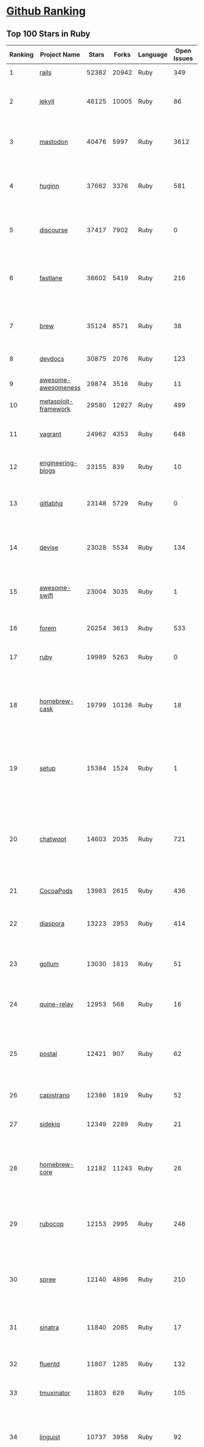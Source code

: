 [Github Ranking](../README.md)
==========

## Top 100 Stars in Ruby

| Ranking | Project Name | Stars | Forks | Language | Open Issues | Description | Last Commit |
| ------- | ------------ | ----- | ----- | -------- | ----------- | ----------- | ----------- |
| 1 | [rails](https://github.com/rails/rails) | 52362 | 20942 | Ruby | 349 | Ruby on Rails | 2023-02-26T09:08:12Z |
| 2 | [jekyll](https://github.com/jekyll/jekyll) | 46125 | 10005 | Ruby | 86 | :globe_with_meridians: Jekyll is a blog-aware static site generator in Ruby | 2023-02-21T22:58:26Z |
| 3 | [mastodon](https://github.com/mastodon/mastodon) | 40476 | 5997 | Ruby | 3612 | Your self-hosted, globally interconnected microblogging community | 2023-02-26T09:51:42Z |
| 4 | [huginn](https://github.com/huginn/huginn) | 37662 | 3376 | Ruby | 581 | Create agents that monitor and act on your behalf.  Your agents are standing by! | 2023-02-22T15:55:11Z |
| 5 | [discourse](https://github.com/discourse/discourse) | 37417 | 7902 | Ruby | 0 | A platform for community discussion. Free, open, simple. | 2023-02-26T02:09:58Z |
| 6 | [fastlane](https://github.com/fastlane/fastlane) | 36602 | 5419 | Ruby | 216 | 🚀 The easiest way to automate building and releasing your iOS and Android apps | 2023-02-24T20:31:20Z |
| 7 | [brew](https://github.com/Homebrew/brew) | 35124 | 8571 | Ruby | 38 | 🍺 The missing package manager for macOS (or Linux) | 2023-02-26T00:59:11Z |
| 8 | [devdocs](https://github.com/freeCodeCamp/devdocs) | 30875 | 2076 | Ruby | 123 | API Documentation Browser | 2023-02-22T10:08:57Z |
| 9 | [awesome-awesomeness](https://github.com/bayandin/awesome-awesomeness) | 29874 | 3516 | Ruby | 11 | A curated list of awesome awesomeness | 2023-02-07T14:09:44Z |
| 10 | [metasploit-framework](https://github.com/rapid7/metasploit-framework) | 29580 | 12927 | Ruby | 499 | Metasploit Framework | 2023-02-26T09:26:14Z |
| 11 | [vagrant](https://github.com/hashicorp/vagrant) | 24962 | 4353 | Ruby | 648 | Vagrant is a tool for building and distributing development environments. | 2023-02-24T22:53:21Z |
| 12 | [engineering-blogs](https://github.com/kilimchoi/engineering-blogs) | 23155 | 839 | Ruby | 10 | A curated list of engineering blogs | 2023-02-19T19:20:59Z |
| 13 | [gitlabhq](https://github.com/gitlabhq/gitlabhq) | 23148 | 5729 | Ruby | 0 | GitLab CE Mirror \| Please open new issues in our issue tracker on GitLab.com | 2023-02-26T09:08:26Z |
| 14 | [devise](https://github.com/heartcombo/devise) | 23028 | 5534 | Ruby | 134 | Flexible authentication solution for Rails with Warden. | 2023-02-24T17:08:32Z |
| 15 | [awesome-swift](https://github.com/matteocrippa/awesome-swift) | 23004 | 3035 | Ruby | 1 | A collaborative list of awesome Swift libraries and resources. Feel free to contribute! | 2023-02-23T21:38:50Z |
| 16 | [forem](https://github.com/forem/forem) | 20254 | 3613 | Ruby | 533 | For empowering community 🌱 | 2023-02-25T09:54:05Z |
| 17 | [ruby](https://github.com/ruby/ruby) | 19989 | 5263 | Ruby | 0 | The Ruby Programming Language [mirror] | 2023-02-26T04:21:47Z |
| 18 | [homebrew-cask](https://github.com/Homebrew/homebrew-cask) | 19799 | 10136 | Ruby | 18 | 🍻 A CLI workflow for the administration of macOS applications distributed as binaries | 2023-02-26T09:57:25Z |
| 19 | [setup](https://github.com/lewagon/setup) | 15384 | 1524 | Ruby | 1 | Setup instructions for Le Wagon's students on their first day of Web Development Bootcamp | 2023-02-22T06:10:27Z |
| 20 | [chatwoot](https://github.com/chatwoot/chatwoot) | 14603 | 2035 | Ruby | 721 | Open-source customer engagement suite, an alternative to Intercom, Zendesk, Salesforce Service Cloud etc. 🔥💬 | 2023-02-25T15:56:31Z |
| 21 | [CocoaPods](https://github.com/CocoaPods/CocoaPods) | 13983 | 2615 | Ruby | 436 | The Cocoa Dependency Manager. | 2023-02-24T01:43:02Z |
| 22 | [diaspora](https://github.com/diaspora/diaspora) | 13223 | 2953 | Ruby | 414 | A privacy-aware, distributed, open source social network. | 2023-02-07T22:47:16Z |
| 23 | [gollum](https://github.com/gollum/gollum) | 13030 | 1613 | Ruby | 51 | A simple, Git-powered wiki with a sweet API and local frontend. | 2023-01-24T14:57:23Z |
| 24 | [quine-relay](https://github.com/mame/quine-relay) | 12953 | 568 | Ruby | 16 | An uroboros program with 100+ programming languages | 2022-10-31T08:24:26Z |
| 25 | [postal](https://github.com/postalserver/postal) | 12421 | 907 | Ruby | 62 | ✉️ A fully featured open source mail delivery platform for incoming & outgoing e-mail | 2023-02-20T10:31:37Z |
| 26 | [capistrano](https://github.com/capistrano/capistrano) | 12386 | 1819 | Ruby | 52 | Remote multi-server automation tool | 2023-02-20T17:45:27Z |
| 27 | [sidekiq](https://github.com/sidekiq/sidekiq) | 12349 | 2289 | Ruby | 21 | Simple, efficient background processing for Ruby | 2023-02-24T21:34:46Z |
| 28 | [homebrew-core](https://github.com/Homebrew/homebrew-core) | 12182 | 11243 | Ruby | 26 | 🍻 Default formulae for the missing package manager for macOS (or Linux) | 2023-02-26T09:57:54Z |
| 29 | [rubocop](https://github.com/rubocop/rubocop) | 12153 | 2995 | Ruby | 248 | A Ruby static code analyzer and formatter, based on the community Ruby style guide. | 2023-02-26T10:03:05Z |
| 30 | [spree](https://github.com/spree/spree) | 12140 | 4896 | Ruby | 210 | Open Source multi-language/multi-currency/multi-store eCommerce platform | 2023-02-24T17:22:30Z |
| 31 | [sinatra](https://github.com/sinatra/sinatra) | 11840 | 2085 | Ruby | 17 | Classy web-development dressed in a DSL (official / canonical repo) | 2023-02-25T20:29:56Z |
| 32 | [fluentd](https://github.com/fluent/fluentd) | 11807 | 1285 | Ruby | 132 | Fluentd: Unified Logging Layer (project under CNCF) | 2023-02-25T02:22:51Z |
| 33 | [tmuxinator](https://github.com/tmuxinator/tmuxinator) | 11803 | 629 | Ruby | 105 | Manage complex tmux sessions easily | 2022-12-15T20:50:29Z |
| 34 | [linguist](https://github.com/github/linguist) | 10737 | 3956 | Ruby | 92 | Language Savant. If your repository's language is being reported incorrectly, send us a pull request! | 2023-02-24T21:07:25Z |
| 35 | [fpm](https://github.com/jordansissel/fpm) | 10677 | 1060 | Ruby | 651 | Effing package management! Build packages for multiple platforms (deb, rpm, etc) with great ease and sanity. | 2023-02-20T11:30:00Z |
| 36 | [faker](https://github.com/faker-ruby/faker) | 10637 | 3068 | Ruby | 9 | A library for generating fake data such as names, addresses, and phone numbers. | 2023-02-25T09:20:15Z |
| 37 | [Learning-SICP](https://github.com/DeathKing/Learning-SICP) | 10234 | 1500 | Ruby | 1 | MIT视频公开课《计算机程序的构造和解释》中文化项目及课程学习资料搜集。 | 2022-02-27T13:57:02Z |
| 38 | [liquid](https://github.com/Shopify/liquid) | 10080 | 1313 | Ruby | 236 | Liquid markup language. Safe, customer facing template language for flexible web apps.  | 2023-02-22T17:48:26Z |
| 39 | [capybara](https://github.com/teamcapybara/capybara) | 9780 | 1431 | Ruby | 3 | Acceptance test framework for web applications | 2023-02-13T21:32:57Z |
| 40 | [grape](https://github.com/ruby-grape/grape) | 9680 | 1223 | Ruby | 206 | An opinionated framework for creating REST-like APIs in Ruby. | 2023-02-23T21:57:15Z |
| 41 | [octopress](https://github.com/imathis/octopress) | 9351 | 2698 | Ruby | 176 | Octopress is an obsessively designed framework for Jekyll blogging. It’s easy to configure and easy to deploy. Sweet huh? | 2022-05-29T06:22:05Z |
| 42 | [activeadmin](https://github.com/activeadmin/activeadmin) | 9313 | 3310 | Ruby | 331 | The administration framework for Ruby on Rails applications. | 2023-02-21T01:56:58Z |
| 43 | [resque](https://github.com/resque/resque) | 9264 | 1674 | Ruby | 60 | Resque is a Redis-backed Ruby library for creating background jobs, placing them on multiple queues, and processing them later. | 2023-02-13T11:59:25Z |
| 44 | [guides](https://github.com/thoughtbot/guides) | 9249 | 1378 | Ruby | 0 | A guide for programming in style. | 2023-02-17T18:07:55Z |
| 45 | [bourbon](https://github.com/thoughtbot/bourbon) | 9105 | 898 | Ruby | 4 | A Lightweight Sass Tool Set | 2023-01-23T20:55:05Z |
| 46 | [paperclip](https://github.com/thoughtbot/paperclip) | 9064 | 2429 | Ruby | 37 | Easy file attachment management for ActiveRecord | 2022-10-11T23:33:19Z |
| 47 | [carrierwave](https://github.com/carrierwaveuploader/carrierwave) | 8756 | 1647 | Ruby | 68 | Classier solution for file uploads for Rails, Sinatra and other Ruby web frameworks | 2023-02-22T14:14:48Z |
| 48 | [whenever](https://github.com/javan/whenever) | 8683 | 729 | Ruby | 66 | Cron jobs in Ruby | 2023-02-21T01:17:11Z |
| 49 | [remote-working](https://github.com/greatghoul/remote-working) | 8611 | 778 | Ruby | 8 | 收集整理远程工作相关的资料 | 2023-02-26T05:28:06Z |
| 50 | [kaminari](https://github.com/kaminari/kaminari) | 8342 | 1078 | Ruby | 40 | ⚡ A Scope & Engine based, clean, powerful, customizable and sophisticated paginator for Ruby webapps | 2023-01-21T14:45:09Z |
| 51 | [simple_form](https://github.com/heartcombo/simple_form) | 8077 | 1320 | Ruby | 25 | Forms made easy for Rails! It's tied to a simple DSL, with no opinion on markup. | 2023-02-20T14:37:54Z |
| 52 | [pundit](https://github.com/varvet/pundit) | 7875 | 604 | Ruby | 16 | Minimal authorization through OO design and pure Ruby classes | 2023-02-22T15:31:02Z |
| 53 | [rails_admin](https://github.com/railsadminteam/rails_admin) | 7729 | 2249 | Ruby | 169 | RailsAdmin is a Rails engine that provides an easy-to-use interface for managing your data | 2023-02-24T11:24:40Z |
| 54 | [factory_bot](https://github.com/thoughtbot/factory_bot) | 7710 | 2628 | Ruby | 32 | A library for setting up Ruby objects as test data. | 2023-01-03T02:18:22Z |
| 55 | [omniauth](https://github.com/omniauth/omniauth) | 7654 | 996 | Ruby | 86 | OmniAuth is a flexible authentication system utilizing Rack middleware. | 2023-02-22T17:44:09Z |
| 56 | [how-to-contribute-to-open-source](https://github.com/freeCodeCamp/how-to-contribute-to-open-source) | 7400 | 1602 | Ruby | 26 | A guide to contributing to open source | 2023-02-23T19:42:01Z |
| 57 | [wpscan](https://github.com/wpscanteam/wpscan) | 7335 | 1191 | Ruby | 42 | WPScan WordPress security scanner. Written for security professionals and blog maintainers to test the security of their WordPress websites. | 2023-02-14T09:38:35Z |
| 58 | [puma](https://github.com/puma/puma) | 7332 | 1382 | Ruby | 45 | A Ruby/Rack web server built for parallelism | 2023-02-24T06:51:48Z |
| 59 | [jazzy](https://github.com/realm/jazzy) | 7226 | 408 | Ruby | 82 | Soulful docs for Swift & Objective-C | 2023-01-30T10:59:15Z |
| 60 | [chef](https://github.com/chef/chef) | 7147 | 2564 | Ruby | 385 | Chef Infra, a powerful automation platform that transforms infrastructure into code automating how infrastructure is configured, deployed and managed across any environment, at any scale | 2023-02-26T06:23:36Z |
| 61 | [github-changelog-generator](https://github.com/github-changelog-generator/github-changelog-generator) | 7020 | 880 | Ruby | 143 | Automatically generate change log from your tags, issues, labels and pull requests on GitHub. | 2023-01-21T06:15:19Z |
| 62 | [middleman](https://github.com/middleman/middleman) | 6933 | 749 | Ruby | 8 | Hand-crafted frontend development | 2023-02-20T18:38:04Z |
| 63 | [dotfiles](https://github.com/skwp/dotfiles) | 6905 | 1449 | Ruby | 1 | YADR - The best vim,git,zsh plugins and the cleanest vimrc you've ever seen | 2023-02-07T02:58:58Z |
| 64 | [scientist](https://github.com/github/scientist) | 6904 | 499 | Ruby | 9 | :microscope: A Ruby library for carefully refactoring critical paths. | 2023-02-16T20:22:43Z |
| 65 | [pghero](https://github.com/ankane/pghero) | 6861 | 407 | Ruby | 2 | A performance dashboard for Postgres | 2023-02-25T20:59:39Z |
| 66 | [puppet](https://github.com/puppetlabs/puppet) | 6847 | 2252 | Ruby | 0 | Server automation framework and application | 2023-02-25T20:35:40Z |
| 67 | [better_errors](https://github.com/BetterErrors/better_errors) | 6812 | 447 | Ruby | 40 | Better error page for Rack apps | 2022-11-18T03:17:13Z |
| 68 | [bullet](https://github.com/flyerhzm/bullet) | 6755 | 401 | Ruby | 90 | help to kill N+1 queries and unused eager loading | 2023-02-25T00:20:09Z |
| 69 | [nodejs-learning-guide](https://github.com/chyingp/nodejs-learning-guide) | 6687 | 1201 | Ruby | 3 | Nodejs学习笔记以及经验总结，公众号"程序猿小卡" | 2022-03-24T13:26:04Z |
| 70 | [pry](https://github.com/pry/pry) | 6583 | 605 | Ruby | 138 | A runtime developer console and IRB alternative with powerful introspection capabilities. | 2023-01-14T14:53:25Z |
| 71 | [brakeman](https://github.com/presidentbeef/brakeman) | 6583 | 723 | Ruby | 84 | A static analysis security vulnerability scanner for Ruby on Rails applications | 2023-02-21T17:45:51Z |
| 72 | [openproject](https://github.com/opf/openproject) | 6548 | 1778 | Ruby | 0 | OpenProject is the leading open source project management software. | 2023-02-25T03:09:28Z |
| 73 | [paper_trail](https://github.com/paper-trail-gem/paper_trail) | 6479 | 869 | Ruby | 4 | Track changes to your rails models | 2023-02-15T12:21:34Z |
| 74 | [cancan](https://github.com/ryanb/cancan) | 6303 | 805 | Ruby | 200 | Authorization Gem for Ruby on Rails. | 2021-12-11T21:39:34Z |
| 75 | [dotenv](https://github.com/bkeepers/dotenv) | 6258 | 507 | Ruby | 7 | A Ruby gem to load environment variables from `.env`.  | 2023-01-26T05:22:43Z |
| 76 | [guard](https://github.com/guard/guard) | 6172 | 507 | Ruby | 59 | Guard is a command line tool to easily handle events on file system modifications. | 2022-12-26T11:58:08Z |
| 77 | [geocoder](https://github.com/alexreisner/geocoder) | 6149 | 1185 | Ruby | 30 | Complete Ruby geocoding solution. | 2023-02-25T12:35:02Z |
| 78 | [searchkick](https://github.com/ankane/searchkick) | 6118 | 742 | Ruby | 7 | Intelligent search made easy | 2023-02-22T04:42:25Z |
| 79 | [chartkick](https://github.com/ankane/chartkick) | 6093 | 555 | Ruby | 5 | Create beautiful JavaScript charts with one line of Ruby | 2023-02-14T07:51:51Z |
| 80 | [synx](https://github.com/venmo/synx) | 6084 | 283 | Ruby | 52 | A command-line tool that reorganizes your Xcode project folder to match your Xcode groups | 2019-07-18T23:40:39Z |
| 81 | [hanami](https://github.com/hanami/hanami) | 6010 | 533 | Ruby | 4 | The web, with simplicity. | 2023-02-25T05:08:36Z |
| 82 | [progit](https://github.com/progit/progit) | 5981 | 2469 | Ruby | 0 | Pro Git Book Content, 1st Edition - This content is deprecated. See 2nd edition at [progit2](https://github.com/progit/progit2) | 2019-04-04T07:17:36Z |
| 83 | [friendly_id](https://github.com/norman/friendly_id) | 5971 | 594 | Ruby | 14 | FriendlyId is the “Swiss Army bulldozer” of slugging and permalink plugins for ActiveRecord. It allows you to create pretty URL’s and work with human-friendly strings as if they were numeric ids for ActiveRecord models. | 2022-12-26T19:32:11Z |
| 84 | [css-only-chat](https://github.com/kkuchta/css-only-chat) | 5937 | 271 | Ruby | 6 | A truly monstrous async web chat using no JS whatsoever on the frontend | 2022-03-30T23:08:38Z |
| 85 | [mailcatcher](https://github.com/sj26/mailcatcher) | 5868 | 555 | Ruby | 22 | Catches mail and serves it through a dream. | 2023-02-09T16:20:01Z |
| 86 | [foreman](https://github.com/ddollar/foreman) | 5829 | 633 | Ruby | 45 | Manage Procfile-based applications | 2022-12-26T10:09:15Z |
| 87 | [will_paginate](https://github.com/mislav/will_paginate) | 5678 | 886 | Ruby | 52 | Pagination library for Rails and other Ruby applications | 2023-02-02T13:12:43Z |
| 88 | [maximum-awesome](https://github.com/square/maximum-awesome) | 5668 | 992 | Ruby | 26 | Config files for vim and tmux. | 2023-02-26T02:23:50Z |
| 89 | [httparty](https://github.com/jnunemaker/httparty) | 5645 | 973 | Ruby | 33 | :tada: Makes http fun again! | 2023-02-07T18:21:34Z |
| 90 | [markup](https://github.com/github/markup) | 5599 | 3638 | Ruby | 218 | Determines which markup library to use to render a content file (e.g. README) on GitHub | 2023-02-15T07:55:57Z |
| 91 | [administrate](https://github.com/thoughtbot/administrate) | 5542 | 1068 | Ruby | 96 | A Rails engine that helps you put together a super-flexible admin dashboard. | 2023-02-20T18:32:10Z |
| 92 | [vcr](https://github.com/vcr/vcr) | 5528 | 499 | Ruby | 65 | Record your test suite's HTTP interactions and replay them during future test runs for fast, deterministic, accurate tests. | 2023-01-26T22:15:19Z |
| 93 | [concurrent-ruby](https://github.com/ruby-concurrency/concurrent-ruby) | 5446 | 404 | Ruby | 42 | Modern concurrency tools including agents, futures, promises, thread pools, supervisors, and more. Inspired by Erlang, Clojure, Scala, Go, Java, JavaScript, and classic concurrency patterns. | 2023-02-24T19:02:41Z |
| 94 | [faraday](https://github.com/lostisland/faraday) | 5444 | 955 | Ruby | 32 | Simple, but flexible HTTP client library, with support for multiple backends. | 2023-02-23T10:21:31Z |
| 95 | [fast-ruby](https://github.com/fastruby/fast-ruby) | 5438 | 382 | Ruby | 27 | :dash: Writing Fast Ruby :heart_eyes: -- Collect Common Ruby idioms. | 2023-02-20T03:03:36Z |
| 96 | [t](https://github.com/sferik/t) | 5415 | 426 | Ruby | 145 | A command-line power tool for Twitter. | 2022-11-19T19:20:53Z |
| 97 | [lolcat](https://github.com/busyloop/lolcat) | 5401 | 200 | Ruby | 22 | Rainbows and unicorns! | 2022-01-29T04:22:19Z |
| 98 | [ransack](https://github.com/activerecord-hackery/ransack) | 5357 | 758 | Ruby | 93 | Object-based searching.  | 2023-02-09T11:01:12Z |
| 99 | [webpacker](https://github.com/rails/webpacker) | 5316 | 1481 | Ruby | 0 | Use Webpack to manage app-like JavaScript modules in Rails | 2023-02-13T17:34:13Z |
| 100 | [cancancan](https://github.com/CanCanCommunity/cancancan) | 5295 | 616 | Ruby | 40 | The authorization Gem for Ruby on Rails. | 2023-02-23T23:43:15Z |

